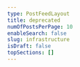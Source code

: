 ```yaml
---
type: PostFeedLayout
title: deprecated
numOfPostsPerPage: 10
enableSearch: false
slug: infrastructure
isDraft: false
topSections: []
---
```

